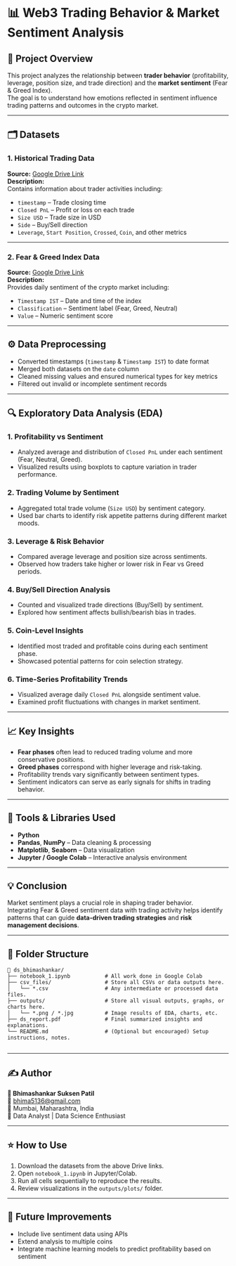 # 📊 Web3 Trading Behavior & Market Sentiment Analysis  

## 🧠 Project Overview  
This project analyzes the relationship between **trader behavior** (profitability, leverage, position size, and trade direction) and the **market sentiment** (Fear & Greed Index).  
The goal is to understand how emotions reflected in sentiment influence trading patterns and outcomes in the crypto market.

---

## 🗂️ Datasets  

### 1. **Historical Trading Data**  
**Source:** [Google Drive Link](https://drive.google.com/file/d/1IAfLZwu6rJzyWKgBToqwSmmVYU6VbjVs/view?usp=sharing)  
**Description:**  
Contains information about trader activities including:  
- `timestamp` – Trade closing time  
- `Closed PnL` – Profit or loss on each trade  
- `Size USD` – Trade size in USD  
- `Side` – Buy/Sell direction  
- `Leverage`, `Start Position`, `Crossed`, `Coin`, and other metrics  

---

### 2. **Fear & Greed Index Data**  
**Source:** [Google Drive Link](https://drive.google.com/file/d/1PgQC0tO8XN-wqkNyghWc_-mnrYv_nhSf/view?usp=sharing)  
**Description:**  
Provides daily sentiment of the crypto market including:  
- `Timestamp IST` – Date and time of the index  
- `Classification` – Sentiment label (Fear, Greed, Neutral)  
- `Value` – Numeric sentiment score  

---

## ⚙️ Data Preprocessing  

- Converted timestamps (`timestamp` & `Timestamp IST`) to date format  
- Merged both datasets on the `date` column  
- Cleaned missing values and ensured numerical types for key metrics  
- Filtered out invalid or incomplete sentiment records  

---

## 🔍 Exploratory Data Analysis (EDA)  

### 1. Profitability vs Sentiment  
- Analyzed average and distribution of `Closed PnL` under each sentiment (Fear, Neutral, Greed).  
- Visualized results using boxplots to capture variation in trader performance.  

### 2. Trading Volume by Sentiment  
- Aggregated total trade volume (`Size USD`) by sentiment category.  
- Used bar charts to identify risk appetite patterns during different market moods.  

### 3. Leverage & Risk Behavior  
- Compared average leverage and position size across sentiments.  
- Observed how traders take higher or lower risk in Fear vs Greed periods.  

### 4. Buy/Sell Direction Analysis  
- Counted and visualized trade directions (Buy/Sell) by sentiment.  
- Explored how sentiment affects bullish/bearish bias in trades.  

### 5. Coin-Level Insights  
- Identified most traded and profitable coins during each sentiment phase.  
- Showcased potential patterns for coin selection strategy.  

### 6. Time-Series Profitability Trends  
- Visualized average daily `Closed PnL` alongside sentiment value.  
- Examined profit fluctuations with changes in market sentiment.  

---

## 📈 Key Insights  

- **Fear phases** often lead to reduced trading volume and more conservative positions.  
- **Greed phases** correspond with higher leverage and risk-taking.  
- Profitability trends vary significantly between sentiment types.  
- Sentiment indicators can serve as early signals for shifts in trading behavior.  

---

## 🧩 Tools & Libraries Used  

- **Python**  
- **Pandas**, **NumPy** – Data cleaning & processing  
- **Matplotlib**, **Seaborn** – Data visualization  
- **Jupyter / Google Colab** – Interactive analysis environment  

---

## 💡 Conclusion  

Market sentiment plays a crucial role in shaping trader behavior.  
Integrating Fear & Greed sentiment data with trading activity helps identify patterns that can guide **data-driven trading strategies** and **risk management decisions**.  

---

## 📁 Folder Structure  

```
📂 ds_bhimashankar/ 
├── notebook_1.ipynb           # All work done in Google Colab                 
├── csv_files/                 # Store all CSVs or data outputs here.    
│   └── *.csv                  # Any intermediate or processed data files.     
├── outputs/                   # Store all visual outputs, graphs, or charts here.     
│   └── *.png / *.jpg          # Image results of EDA, charts, etc.     
├── ds_report.pdf              # Final summarized insights and explanations.    
└── README.md                  # (Optional but encouraged) Setup  instructions, notes.   
 
```

---

## ✍️ Author  

**👤 Bhimashankar Suksen Patil**  
📧 [bhima5136@gmail.com](mailto:bhima5136@gmail.com)  
📍 Mumbai, Maharashtra, India  
💼 Data Analyst | Data Science Enthusiast  

---

## ⭐ How to Use  

1. Download the datasets from the above Drive links.  
2. Open `notebook_1.ipynb` in Jupyter/Colab.  
3. Run all cells sequentially to reproduce the results.  
4. Review visualizations in the `outputs/plots/` folder.  

---

## 🧭 Future Improvements  

- Include live sentiment data using APIs  
- Extend analysis to multiple coins  
- Integrate machine learning models to predict profitability based on sentiment  

